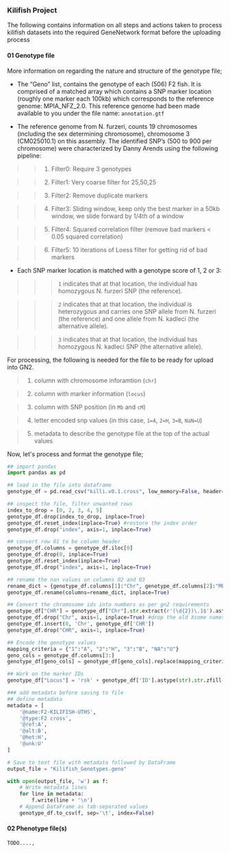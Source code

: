 ### Kilifish Project 
The following contains information on all steps and actions taken to process kilifish datasets into the required GeneNetwork format before the uploading process 

#### 01 Genotype file 
More information on regarding the nature and structure of the genotype file; 

- The “Geno” list, contains the genotype of each (506) F2 fish. It is comprised of a matched array which contains a SNP marker location (roughly one marker each 100kb) which corresponds to the reference genome: MPIA_NFZ_2.0. This reference genome had been made available to you under the file name: `annotation.gtf`
  
- The reference genome from N. furzeri, counts 19 chromosomes (including the sex determining chromosome), chromosome 3 (CM025010.1) on this assembly. The identified SNP’s (500 to 900 per chromosome) were characterized by Danny Arends using the following pipeline:
>> 1. Filter0: Require 3 genotypes

>> 2. Filter1: Very coarse filter for 25,50,25

>> 3. Filter2: Remove duplicate markers

>> 4. Filter3: Sliding window, keep only the best marker in a 50kb window, we slide forward by 1/4th of a window

>> 5. Filter4: Squared correlation filter (remove bad markers < 0.05 squared correlation)

>> 6. Filter5: 10 iterations of Loess filter for getting rid of bad markers

- Each SNP marker location is matched with a genotype score of 1, 2 or 3:

>>> `1` indicates that at that location, the individual has homozygous N. furzeri SNP (the reference). 

>>> `2` indicates that at that location, the individual is heterozygous and carries one SNP allele from N. furzeri (the reference) and one allele from N. kadleci (the alternative allele). 

>>> `3` indicates that at that location, the individual has homozygous N. kadleci SNP (the alternative allele).

For processing, the following is needed for the file to be ready for upload into GN2. 
> 1. column with chromosome inforamtion (`chr`)

> 2. column with marker information (`locus`)

> 3. column with SNP position (in `Mb` and `cM`)

> 4. letter encoded snp values (in this case, `1=A`, `2=H`, `3=B`, `NaN=U`)

> 5. metadata to describe the genotype file at the top of the actual values 

Now, let's process and format the genotype file; 

```python 
## import pandas 
import pandas as pd 

## load in the file into dataframe 
genotype_df = pd.read_csv("killi.v0.1.cross", low_memory=False, header=None) 

## inspect the file, filter unwanted rows 
index_to_drop = [0, 2, 3, 4, 5]
genotype_df.drop(index_to_drop, inplace=True)
genotype_df.reset_index(inplace=True) #restore the index order 
genotype_df.drop("index", axis=1, inplace=True)

## convert row 01 to be column header 
genotype_df.columns = genotype_df.iloc[0]
genotype_df.drop(0, inplace=True)
genotype_df.reset_index(inplace=True)
genotype_df.drop("index", axis=1, inplace=True)

## rename the nan values on columns 02 and 03 
rename_dict = {genotype_df.columns[1]:"Chr", genotype_df.columns[2]:"Mb"} #dict with renaming conversions
genotype_df.rename(columns=rename_dict, inplace=True)

## Convert the chromosome ids into numbers as per gn2 requirements 
genotype_df["CHR"] = genotype_df["Chr"].str.extract(r'(\d{2})\.1$').astype(int) - 7
genotype_df.drop("Chr", axis=1, inplace=True) #drop the old Xsome names 
genotype_df.insert(0, 'Chr', genotype_df['CHR']) 
genotype_df.drop("CHR", axis=1, inplace=True)

## Encode the genotype values 
mapping_criteria = {"1":"A", "2":"H", "3":"B", "NA":"U"}
geno_cols = genotype_df.columns[3:]
genotype_df[geno_cols] = genotype_df[geno_cols].replace(mapping_criteria)

## Work on the marker IDs 
genotype_df["Locus"] = 'rsk' + genotype_df['ID'].astype(str).str.zfill(5) #adds `rsk` string and buffers the id numbers to reflect the maximum id value, 5 digits in length 

### add metadata before saving to file 
## define metadata 
metadata = [
    '@name:F2-KILIFISH-UTHS',
    '@type:F2 cross',
    '@ref:A',
    '@alt:B',
    '@het:H',
    '@unk:U'
]

# Save to text file with metadata followed by DataFrame
output_file = "Kilifish_Genotypes.geno"

with open(output_file, 'w') as f:
    # Write metadata lines
    for line in metadata:
        f.write(line + '\n')
    # Append DataFrame as tab-separated values
    genotype_df.to_csv(f, sep='\t', index=False)

```

#### 02 Phenotype file(s)
`TODO....,`  
